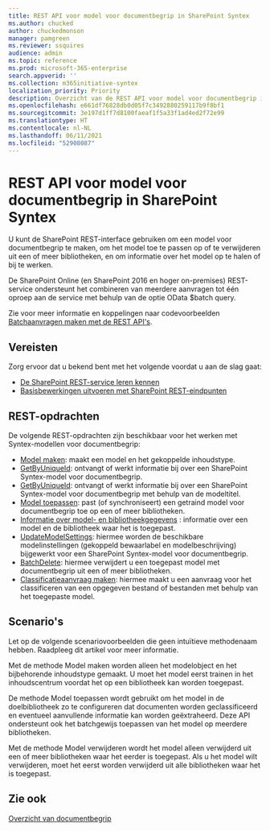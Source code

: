 ```yaml
---
title: REST API voor model voor documentbegrip in SharePoint Syntex
ms.author: chucked
author: chuckedmonson
manager: pamgreen
ms.reviewer: ssquires
audience: admin
ms.topic: reference
ms.prod: microsoft-365-enterprise
search.appverid: ''
ms.collection: m365initiative-syntex
localization_priority: Priority
description: Overzicht van de REST API voor model voor documentbegrip in SharePoint Syntex.
ms.openlocfilehash: e661df76828db0d05f7c3492880259117b9f8bf1
ms.sourcegitcommit: 3e197d1ff7d8100faeaf1f5a33f1ad4ed2f72e99
ms.translationtype: HT
ms.contentlocale: nl-NL
ms.lasthandoff: 06/11/2021
ms.locfileid: "52908087"
---
```

# <a name="sharepoint-syntex-document-understanding-model-rest-api"></a>REST API voor model voor documentbegrip in SharePoint Syntex

U kunt de SharePoint REST-interface gebruiken om een model voor documentbegrip te maken, om het model toe te passen op of te verwijderen uit een of meer bibliotheken, en om informatie over het model op te halen of bij te werken. 

De SharePoint Online (en SharePoint 2016 en hoger on-premises) REST-service ondersteunt het combineren van meerdere aanvragen tot één oproep aan de service met behulp van de optie OData $batch query. 

Zie voor meer informatie en koppelingen naar codevoorbeelden [Batchaanvragen maken met de REST API's](/sharepoint/dev/sp-add-ins/make-batch-requests-with-the-rest-apis).

## <a name="prerequisites"></a>Vereisten

Zorg ervoor dat u bekend bent met het volgende voordat u aan de slag gaat:

- [De SharePoint REST-service leren kennen](/sharepoint/dev/sp-add-ins/get-to-know-the-sharepoint-rest-service) 
- [Basisbewerkingen uitvoeren met SharePoint REST-eindpunten](/sharepoint/dev/sp-add-ins/complete-basic-operations-using-sharepoint-rest-endpoints)

## <a name="rest-commands"></a>REST-opdrachten

De volgende REST-opdrachten zijn beschikbaar voor het werken met Syntex-modellen voor documentbegrip:

- [Model maken](rest-createmodel-method.md): maakt een model en het gekoppelde inhoudstype.
- [GetByUniqueId](rest-getbyuniqueid-method.md): ontvangt of werkt informatie bij over een SharePoint Syntex-model voor documentbegrip.
- [GetByUniqueId](rest-getbytitle-method.md): ontvangt of werkt informatie bij over een SharePoint Syntex-model voor documentbegrip met behulp van de modeltitel.
- [Model toepassen](rest-applymodel-method.md): past (of synchroniseert) een getraind model voor documentbegrip toe op een of meer bibliotheken.
- [Informatie over model- en bibliotheekgegevens](rest-getmodelandlibraryinfo.md) : informatie over een model en de bibliotheek waar het is toegepast.
- [UpdateModelSettings](rest-updatemodelsettings-method.md): hiermee worden de beschikbare modelinstellingen (gekoppeld bewaarlabel en modelbeschrijving) bijgewerkt voor een SharePoint Syntex-model voor documentbegrip.
- [BatchDelete](rest-batchdelete-method.md): hiermee verwijdert u een toegepast model met documentbegrip uit een of meer bibliotheken.
- [Classificatieaanvraag maken](rest-createclassificationrequest.md): hiermee maakt u een aanvraag voor het classificeren van een opgegeven bestand of bestanden met behulp van het toegepaste model.

## <a name="scenarios"></a>Scenario's

Let op de volgende scenariovoorbeelden die geen intuïtieve methodenaam hebben. Raadpleeg dit artikel voor meer informatie.

Met de methode Model maken worden alleen het modelobject en het bijbehorende inhoudstype gemaakt. U moet het model eerst trainen in het inhoudscentrum voordat het op een bibliotheek kan worden toegepast.

De methode Model toepassen wordt gebruikt om het model in de doelbibliotheek zo te configureren dat documenten worden geclassificeerd en eventueel aanvullende informatie kan worden geëxtraheerd. Deze API ondersteunt ook het batchgewijs toepassen van het model op meerdere bibliotheken.

Met de methode Model verwijderen wordt het model alleen verwijderd uit een of meer bibliotheken waar het eerder is toegepast. Als u het model wilt verwijderen, moet het eerst worden verwijderd uit alle bibliotheken waar het is toegepast.


## <a name="see-also"></a>Zie ook

[Overzicht van documentbegrip](../document-understanding-overview.md)

